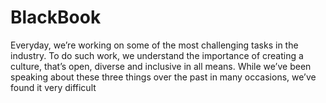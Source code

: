 # BlackBook

Everyday, we’re working on some of the most challenging tasks in the industry. To do such work, we understand the importance of creating a culture, that’s open, diverse and inclusive in all means. While we’ve been speaking about these three things over the past in many occasions, we’ve found it very difficult 